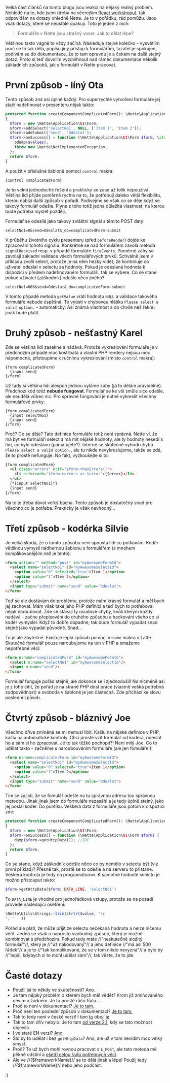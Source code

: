 Velká část článků na tomto blogu jsou reakcí na nějaký reálný problém. Nehledě na to, kde jsem (třeba na včerejším [React workshopu](http://blog.id-sign.com/react-workshop/)), tak odpovídám na dotazy ohledně Nette. Je to v pořádku, rád pomůžu. Jsou však dotazy, které se neustále opakují. Toto je jeden z nich:

> Formuláře v Nette jsou strašný voser. Jak to dělat lépe?

Většinou takto vágně to vždy začíná. Následuje stejné kolečko - vysvětlím proč se to tak dělá, popíšu jiný přístup k formulářům, tazatel je spokojen, podívám se do dokumentace, že to tam opravdu je a čekám na další stejný dotaz. Proto si teď dovolím vyzdvihnout nad rámec dokumentace několik základních způsobů, jak s formuláři v Nette pracovat.

První způsob - líný Ota
===
Tento způsob zná asi úplně každý. Pro superrychlé vytvoření formuláře jej stačí nadefinovat v presenteru nějak takto:

```php
protected function createComponentComplicatedForm(): \Nette\Application\UI\Form
{
  $form = new \Nette\Application\UI\Form;
  $form->addSelect('selectNo1', NULL, ['Item 1', 'Item 2']);
  $form->addSubmit('send', 'Odeslat');
  $form->onSuccess[] = function (\Nette\Application\UI\Form $form, \stdClass $values) {
    bdump($values);
    throw new \Nette\NotImplementedException;
  };
  return $form;
}
```

A použít v příslušné šabloně pomocí `control` makra:

```
{control complicatedForm}
```

Je to velmi jednoduché řešení a prakticky se zase až tolik nepoužívá. Většina lidí přijde poměrně rychle na to, že potřebují daleko větší flexibilitu, kterou nabízí další způsob v pořadí. Podívejme se však co se děje když se takový formulář odešle. Plyne z toho totiž jedna důležitá vlastnost, na kterou bude potřeba myslet později.

Formulář se odesílá jako takový zvláštní signál s těmito POST daty:

```
selectNo1=0&send=Odeslat&_do=complicatedForm-submit
```

V průběhu životního cyklu presenteru (před `beforeRender`) dojde ke zpracování tohoto signálu. Konkrétně se nad formulářem zavolá metoda `signalReceived` resp. v případě formuláře `fireEvents`. Poměrně záhy se zavolají základní validace všech formulářových prvků. Schválně jsem v příkladu zvolil select, protože je na něm hezky vidět, že kontroluje co uživatel odeslal v selectu za hodnoty. Pokud je odeslaná hodnota k dispozici v předem nadefinovaném formuláři, tak se vybere. Co se stane pokud uživatel (záškodník) odešle něco jiného?

```
selectNo1=666&send=Odeslat&_do=complicatedForm-submit
```

V tomto případě metoda `getValue` vrátí hodnotu `NULL` a validace takového formuláře nebude úspěšná. To vyústí v chybovou hlášku `Please select a valid option.` - automaticky. Asi známá vlastnost a do chvíle než řeknu jinak bude platit.

Druhý způsob - nešťastný Karel
===
Zde se většina lidí zasekne a nádává. Protože vykreslování formuláře je v předchozím případě moc kostrbatá a vlastní PHP rendery nejsou moc nápomocné, přistoupíme k ručnímu vykreslování (místo `control` makra):

```
{form complicatedForm}
  {input send}
{/form}
```

Už tady si většina lidí alespoň jednou vyláme zuby (já to dělám pravidelně). Předchozí kód totiž **nebude fungovat**. Formulář se ke vší smůle sice odešle, ale neudělá vůbec nic. Pro správné fungování je nutné vykreslit všechny formulářové prvky:

```
{form complicatedForm}
  {input selectNo1}
  {input send}
{/form}
```

Proč? Co se děje? Tato definice formuláře totiž není správná. Nette ví, že má být ve formuláři select a má mít nějaké hodnoty, ale ty hodnoty nesedí s tím, co bylo odesláno (pamatujete?). Interně se skutečně vyhodí chyba `Please select a valid option.`, ale tu nikde nevykreslujeme, takže se zdá, že to prostě nefunguje. No fakt, vyzkoušejte si to:

```html
{form complicatedForm}
  <ul class="errors" n:if="$form->hasErrors()">
    <li n:foreach="$form->errors as $error">{$error}</li>
  </ul>
  {*{input selectNo1}*}
  {input send}
{/form}
```

Na to je třeba dávat velký bacha. Tento způsob je dostatečný snad pro všechno co je potřeba. Prakticky je však nevhodný...

Třetí způsob - kodérka Silvie
===
Je velká škoda, že o tomto způsobu neví spousta lidí co potkávám. Kodér většinou vymyslí nádhernou šablonu s formulářem (s mnohem komplikovanějším než je tento):

```html
<form action="" method="post" id="myAwesomeFormId">
  <select name="selectNo1" id="myAwesomeSelectId">
    <option value="0" selected="true">Item 1</option>
    <option value="1">Item 2</option>
  </select>
  <input type="submit" name="send" value="Odeslat">
</form>
```

Teď se ale dostávám do problému, protože mám krásný formulář a měl bych jej zachovat. Mám však také jeho PHP definici a teď bych to potřeboval nějak naroubovat. Zde se stávají ty osudové chyby, kvůli kterým každý nadává - začne přepisování do druhého způsobu a hackování všeho co si kodér vymyslel. Když to dobře dopadne, tak bude formulář vypadat snad stejně jako vypadal původně. Snad...

To je ale zbytečné. Existuje lepší způsob pomocí `n:name` makra v Latte. Skutečně formulář pouze naroubujeme na ten v PHP a smažeme nepotřebné věci:

```html
<form n:name="complicatedForm" id="myAwesomeFormId">
  <select n:name="selectNo1" id="myAwesomeSelectId"/>
  <input n:name="send"/>
</form>
```

Formulář funguje pořád stejně, ale dokonce se i zjednodušil! No nicméně asi je z toho cítit, že pořád je na straně PHP dost práce (vlastně vešká potřebná zodpovědnost) a svoboda v šabloně je jen částečná. Zde přichází ke slovu poslední způsob.

Čtvrtý způsob - bláznivý Joe
===
Všechno dříve zmíněné se mi nemusí líbit. Kašlu na nějaké definice v PHP, kašlu na automatické kontroly. Chci prostě vzít formulář od kodéra, odeslat ho a sám si ho zpracovat. Je to tak těžké pochopit?! Není milý Joe. Co to udělat takto - začněme s naroubouváním formuláře (ale jen fomuláře!):

```html
<form n:name=complicatedForm id="myAwesomeFormId">
  <select name="selectNo1" id="myAwesomeSelectId">
    <option value="0" selected="true">Item 1</option>
    <option value="1">Item 2</option>
  </select>
  <input type="submit" name="send" value="Odeslat">
</form>
```

Tím se zajistí, že se fomulář odešle na tu správnou adresu tou správnou metodou. Jinak jinak jsem do formuláře nezasáhl a je tedy úplně stejný, jako jej poslal kodér. Do puntíku. Veškerá data z formuláře jsou potom k dispozici zde:

```php
protected function createComponentComplicatedForm(): \Nette\Application\UI\Form
{
  $form = new \Nette\Application\UI\Form;
  $form->onSuccess[] = function (\Nette\Application\UI\Form $form) {
    dump($form->getHttpData()); //ZDE
  };
  return $form;
}
```

Co se stane, když záškodník odešle něco co by nemělo v selectu být (viz první příklad)? Přesně tak, prostě se to odešle a na serveru to přistane. Veškerá kontrola je tedy na programátorovi. K samotné hodnotě selectu je možno přistouput takto:

```php
$form->getHttpData($form::DATA_LINE, 'selectNo1')
```

To `DATA_LINE` je vhodné pro jednořádkové vstupy, protože se na pozadí provede následující ošetření:

```php
\Nette\Utils\Strings::trim(strtr($value, "\r
", '  '))
```

Pořád ale platí, že může přijít ze selectu nečekaná hodnota a nelze ničemu věřit. Jedná se však o naprosto svobodný způsob, který je možné kombinovat s předchozím. Pokud tedy máte //"neskutečně složitý formulář"//, který je //"už nakódovaný"// a jeho definice //"má asi 500 řádek"// a je to //"tak komplikované, že se v tom nikdo nevyzná"// a bylo by //"lepší, kdybych si to mohl udělat sám"//, tak vězte, že to jde.

Časté dotazy
===
- Použil jsi to někdy ve skutečnosti? Ano.
- Je tam nějaký problém o kterém bych měl vědět? Krom již zmiňovaného nevím o žádném. Je to prostě růčo fůčo...
- Proč to není v dokumentaci? [Je to tam.](https://doc.nette.org/en/2.4/forms#toc-manual-rendering)
- Proč není ten poslední způsob v dokumentaci? [Je to tam.](https://doc.nette.org/en/2.4/forms#toc-low-level-forms)
- Tak to tedy není v české verzi! I tam [to](https://doc.nette.org/cs/2.4/forms#toc-low-level-formulare) obojí [je](https://doc.nette.org/cs/2.4/forms#toc-manualni-vykreslovani)
- Tak to tam dřív nebylo. Je to tam [od verze 2.1](https://doc.nette.org/cs/2.1/forms), kdy se tato možnost objevila.
- I ve staré EN verzi? [Ano](https://doc.nette.org/en/2.1/forms)
- Šlo by to udělat i bez `getHttpData`? Ano, ale už v tom nevidím moc velký smysl.
- Proč? To už bych mohl rovnou pracovat s `$_POST`, ale tato metoda mě pěkně odstíní a [ošetří celou řadu potřebných věcí](https://api.nette.org/2.4/source-Forms.Form.php.html#385-403).
- Ale ve //{$frameworkName}// se to dělá jinak a lépe! Použij tedy //{$frameworkName}// nebo jeho podčást.

:)